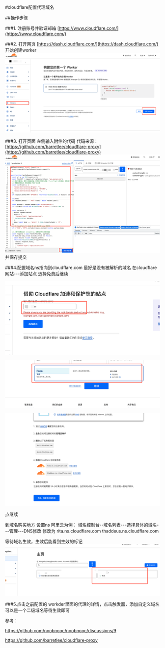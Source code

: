 #cloudflare配置代理域名



##操作步骤

###1. 注册账号并验证邮箱 [https://www.cloudflare.com/](https://www.cloudflare.com/) 


###2. 打开网页 [https://dash.cloudflare.com/](https://dash.cloudflare.com/) 开始创建worker
   ![avatar](images/choose.png)

###3. 打开页面 左侧输入附件的代码
 代码来源：[https://github.com/barretlee/cloudflare-proxy](https://github.com/barretlee/cloudflare-proxy)
   ![avatar](images/code.png)
   并保存提交
   
   
   
###4.配置域名ns指向到cloudflare.com 最好是没有被解析的域名
   在cloudflare 网站---添加站点 
   选择免费后继续
   
   ![avatar](images/addsite.png) 
    
   ![avatar](images/free.png) 
    
   ![avatar](images/domain.png) 
    
   点继续 
    
   到域名购买地方 设置ns
   阿里云为例：
   域名控制台--域名列表---选择具体的域名---管理---DNS修改
   修改为
   rita.ns.cloudflare.com
   thaddeus.ns.cloudflare.com
   
   等待域名生效，生效后能看到生效的标记
   ![avatar](images/valid.png) 
   
     
###5.点击之前配置的 workder里面的代理的详情，点击触发器，添加自定义域名 可以是一个二级域名等待生效即可

参考：

https://github.com/noobnooc/noobnooc/discussions/9

https://github.com/barretlee/cloudflare-proxy



 



